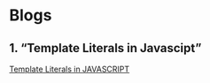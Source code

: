# Blogs
## 1. “Template Literals in Javascipt” 
 [Template Literals in JAVASCRIPT](https://medium.com/@abhilashk433/template-literals-in-javascipt-924f5629c444)
